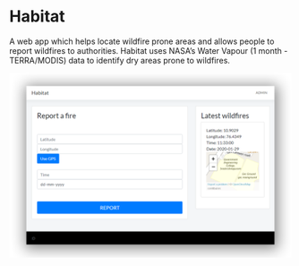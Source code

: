# Habitat
A web app which helps locate wildfire prone areas and allows people to report wildfires to authorities. Habitat uses NASA’s Water Vapour (1 month -TERRA/MODIS) data to identify dry areas prone to wildfires.

![Screenshots](https://raw.githubusercontent.com/AnandBaburajan/Habitat/master/demo.png)
